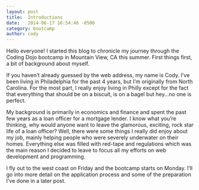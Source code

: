 ```yaml
---
layout: post
title:  Introductions
date:   2014-06-17 16:54:46 -0500
category: bootcamp
author: cody
---
```

Hello everyone!  I started this blog to chronicle my journey through the Coding Dojo bootcamp in Mountain View, CA this summer.  First things first, a bit of background about myself.<!--more-->

If you haven’t already guessed by the web address, my name is Cody.  I’ve been living in Philadelphia for the past 4 years, but I’m originally from North Carolina.  For the most part, I really enjoy living in Philly except for the fact that everything that should be on a biscuit, is on a bagel but hey…no one is perfect.

My background is primarily in economics and finance and spent the past few years as a loan officer for a mortgage lender.  I know what you’re thinking, why would anyone want to leave the glamorous, exciting, rock star life of a loan officer?  Well, there were some things I really did enjoy about my job, mainly helping people who were severely  underwater on their homes.  Everything else was filled with red-tape and regulations which was the main reason I decided to leave to focus all my efforts on web development and programming.

I fly out to the west coast on Friday and the bootcamp starts on Monday.  I’ll go into more detail on the application process and some of the preparation I’ve done in a later post.

